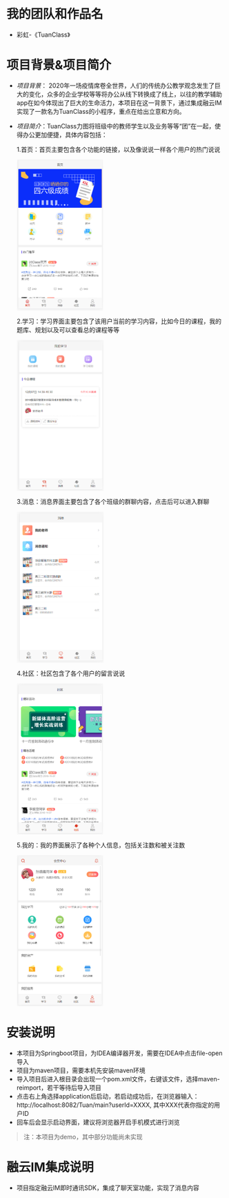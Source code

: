 # 我的团队和作品名

- 彩虹-《TuanClass》

# 项目背景&项目简介
-  *项目背景*： 2020年一场疫情席卷全世界，人们的传统办公教学观念发生了巨大的变化，众多的企业学校等等将办公从线下转换成了线上，以往的教学辅助app在如今体现出了巨大的生命活力，本项目在这一背景下，通过集成融云IM实现了一款名为TuanClass的小程序，重点在给出立意和方向。
- *项目简介*：TuanClass力图将班级中的教师学生以及业务等等“团”在一起，使得办公更加便捷，具体内容包括：

   1.首页：首页主要包含各个功能的链接，以及像说说一样各个用户的热门说说
   
   <img src="image/main1.png" height = "350" alt="首页" align=center />

   2.学习：学习界面主要包含了该用户当前的学习内容，比如今日的课程，我的题库、规划以及可以查看总的课程等等
   
   <img src="image/main2.png" height = "350" alt="学习" align=center />

   3.消息：消息界面主要包含了各个班级的群聊内容，点击后可以进入群聊
   
   <img src="image/main3.png" height = "350" alt="消息" align=center />

   4.社区：社区包含了各个用户的留言说说
   
   <img src="image/main4.png" height = "350" alt="社区" align=center />
   
   5.我的：我的界面展示了各种个人信息，包括关注数和被关注数
   
   <img src="image/main5.png" height = "350" alt="我的" align=center />



# 安装说明
- 本项目为Springboot项目，为IDEA编译器开发，需要在IDEA中点击file-open导入
- 项目为maven项目，需要本机先安装maven环境
- 导入项目后进入根目录会出现一个pom.xml文件，右键该文件，选择maven-reimport，若干等待后导入项目
- 点击右上角选择application后启动，若启动成功后，在浏览器输入：http://localhost:8082/Tuan/main?userId=XXXX, 其中XXX代表你指定的用户ID
- 回车后会显示启动界面，建议将浏览器开启手机模式进行浏览
>注：本项目为demo，其中部分功能尚未实现

# 融云IM集成说明
- 项目指定融云IM即时通讯SDK，集成了聊天室功能，实现了消息内容

